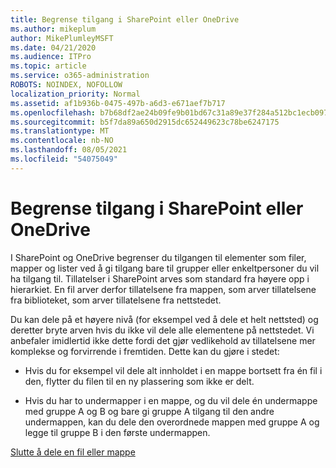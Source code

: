```yaml
---
title: Begrense tilgang i SharePoint eller OneDrive
ms.author: mikeplum
author: MikePlumleyMSFT
ms.date: 04/21/2020
ms.audience: ITPro
ms.topic: article
ms.service: o365-administration
ROBOTS: NOINDEX, NOFOLLOW
localization_priority: Normal
ms.assetid: af1b936b-0475-497b-a6d3-e671aef7b717
ms.openlocfilehash: b7b68df2ae24b09fe9b01bd67c31a89e37f284a512bc1ecb097ef52fae5ae7d6
ms.sourcegitcommit: b5f7da89a650d2915dc652449623c78be6247175
ms.translationtype: MT
ms.contentlocale: nb-NO
ms.lasthandoff: 08/05/2021
ms.locfileid: "54075049"
---
```

# <a name="restrict-access-in-sharepoint-or-onedrive"></a>Begrense tilgang i SharePoint eller OneDrive

I SharePoint og OneDrive begrenser du tilgangen til elementer som filer, mapper og lister ved å gi tilgang bare til grupper eller enkeltpersoner du vil ha tilgang til. Tillatelser i SharePoint arves som standard fra høyere opp i hierarkiet. En fil arver derfor tillatelsene fra mappen, som arver tillatelsene fra biblioteket, som arver tillatelsene fra nettstedet.
  
Du kan dele på et høyere nivå (for eksempel ved å dele et helt nettsted) og deretter bryte arven hvis du ikke vil dele alle elementene på nettstedet. Vi anbefaler imidlertid ikke dette fordi det gjør vedlikehold av tillatelsene mer komplekse og forvirrende i fremtiden. Dette kan du gjøre i stedet:
  
- Hvis du for eksempel vil dele alt innholdet i en mappe bortsett fra én fil i den, flytter du filen til en ny plassering som ikke er delt.
    
- Hvis du har to undermapper i en mappe, og du vil dele én undermappe med gruppe A og B og bare gi gruppe A tilgang til den andre undermappen, kan du dele den overordnede mappen med gruppe A og legge til gruppe B i den første undermappen.
    
[Slutte å dele en fil eller mappe ](https://go.microsoft.com/fwlink/?linkid=2008861)
  

